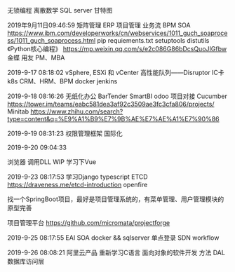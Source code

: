 无锁编程
离散数学
SQL server
甘特图


2019年9月11日09:46:59
矩阵管理
ERP
项目管理
业务流
BPM
SOA
https://www.ibm.com/developerworks/cn/webservices/1011_guch_soaprocess/1011_guch_soaprocess.html
pip requiements.txt
setuptools 
distutils
《Python核心编程》
https://mp.weixin.qq.com/s/e2c086G86bDcsQuoJIGfbw
金蝶 用友
PM、MBA

2019-9-17 08:18:02
vSphere, ESXi 和 vCenter
高性能队列——Disruptor
IC卡
k8s
CRM、HRM、BPM
docker
jenkins



2019-9-18 08:16:26
无纸化办公
BarTender
SmartBI
odoo
项目对接
Cucumber
https://tower.im/teams/eabc581dea3af92c3509ae3fc3cfa806/projects/
Minitab
https://www.zhihu.com/search?type=content&q=%E9%A1%B9%E7%9B%AE%E7%AE%A1%E7%90%86


2019-9-19 08:31:23
权限管理框架
国际化

2019-9-20 09:04:33

浏览器 调用DLL
WIP
学习下Vue

2019-9-23 08:17:53
学习Django
typescript
ETCD https://draveness.me/etcd-introduction
openfire


找一个SpringBoot项目，最好是项目管理系统的，有菜单管理、用户管理模块的
原型完善


项目管理平台
	https://github.com/micromata/projectforge
	
2019-9-25 08:17:55
EAI
SOA
docker && sqlserver
单点登录
SDN
workflow


2019-9-26 08:08:21
阿里云产品
重新学习C语言
面向对象的软件开发 方法
DAL 数据库访问层